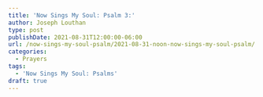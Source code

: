 ```yaml
---
title: 'Now Sings My Soul: Psalm 3:'
author: Joseph Louthan
type: post
publishDate: 2021-08-31T12:00:00-06:00
url: /now-sings-my-soul-psalm/2021-08-31-noon-now-sings-my-soul-psalm/
categories:
  - Prayers
tags:
  - 'Now Sings My Soul: Psalms'
draft: true
---
```

<div style="font-variant: small-caps;">

</div>
    
